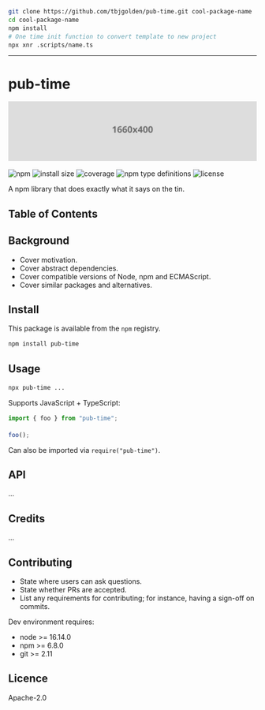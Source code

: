 ```sh
git clone https://github.com/tbjgolden/pub-time.git cool-package-name
cd cool-package-name
npm install
# One time init function to convert template to new project
npx xnr .scripts/name.ts
```

---

# pub-time

![banner](banner.svg)

![npm](https://img.shields.io/npm/v/pub-time)
![install size](https://img.shields.io/bundlephobia/min/pub-time)
![coverage](https://img.shields.io/badge/dynamic/json?url=https%3A%2F%2Fraw.githubusercontent.com%2Ftbjgolden%2Fpub-time%2Fmain%2Fcoverage.json&label=coverage&query=$.total.lines.pct&color=brightgreen&suffix=%25)
![npm type definitions](https://img.shields.io/npm/types/pub-time)
![license](https://img.shields.io/npm/l/pub-time)

A npm library that does exactly what it says on the tin.

## Table of Contents

## Background

- Cover motivation.
- Cover abstract dependencies.
- Cover compatible versions of Node, npm and ECMAScript.
- Cover similar packages and alternatives.

## Install

This package is available from the `npm` registry.

```sh
npm install pub-time
```

## Usage

```sh
npx pub-time ...
```

Supports JavaScript + TypeScript:

```ts
import { foo } from "pub-time";

foo();
```

Can also be imported via `require("pub-time")`.

## API

...

## Credits

...

## Contributing

- State where users can ask questions.
- State whether PRs are accepted.
- List any requirements for contributing; for instance, having a sign-off on commits.

Dev environment requires:

- node >= 16.14.0
- npm >= 6.8.0
- git >= 2.11

## Licence

Apache-2.0
